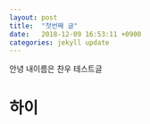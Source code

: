```yaml
---
layout: post
title:  "첫번째 글"
date:   2018-12-09 16:53:11 +0900
categories: jekyll update
---
```

안녕 내이름은 찬우
테스트글
# 하이

